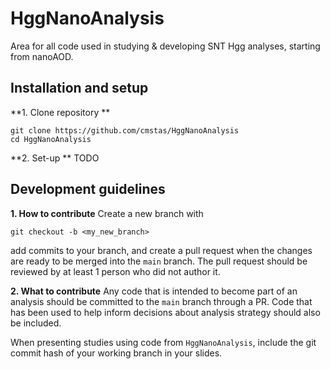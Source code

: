 # HggNanoAnalysis
Area for all code used in studying & developing SNT Hgg analyses, starting from nanoAOD.

## Installation and setup
**1. Clone repository **
```
git clone https://github.com/cmstas/HggNanoAnalysis
cd HggNanoAnalysis
```

**2. Set-up **
TODO

## Development guidelines
**1. How to contribute**
Create a new branch with 
```
git checkout -b <my_new_branch>
```
add commits to your branch, and create a pull request when the changes are ready to be merged into the `main` branch.
The pull request should be reviewed by at least 1 person who did not author it.

**2. What to contribute**
Any code that is intended to become part of an analysis should be committed to the `main` branch through a PR.
Code that has been used to help inform decisions about analysis strategy should also be included.

When presenting studies using code from `HggNanoAnalysis`, include the git commit hash of your working branch in your slides.
